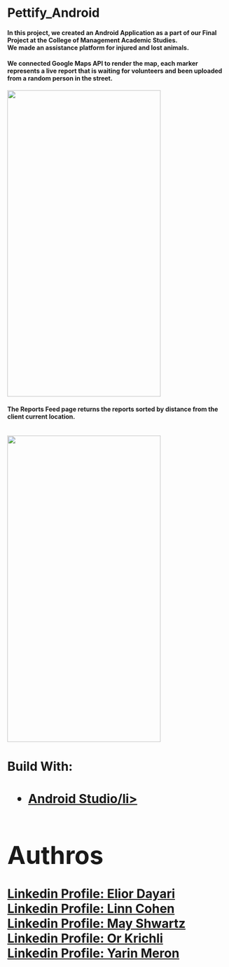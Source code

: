 # Pettify_Android


<h4>In this project, we created an Android Application as a part of our Final Project at the College of Management Academic Studies.<br>
We made an assistance platform for injured and lost animals. <h4>
  <h4>We connected Google Maps API to render the map, each marker represents a live report that is waiting for volunteers and been uploaded from a random person in the street. </h4>


<img height="700" width="350" src=https://user-images.githubusercontent.com/66214295/114315519-ff958f00-9b07-11eb-8d9a-39f7a852ce05.jpeg> 

<br>
<h4>The Reports Feed page returns the reports sorted by distance from the client current location.</h4><br>

<img height="700" width="350" src=https://user-images.githubusercontent.com/66214295/114315545-1805a980-9b08-11eb-87ee-fc0f3d538d0a.jpeg> 

<h1>Build With:<h1>
<ul>
  <a href="https://developer.android.com/studio"><li>Android Studio/li><a>
  </ul>

 <h1>Authros</h1>
  <a href="https://www.linkedin.com/in/eliordayari/">Linkedin Profile: Elior Dayari</a><br>
  <a href="https://www.linkedin.com/in/linn-cohen-6057b2139/">Linkedin Profile: Linn Cohen</a><br>
<a href="https://www.linkedin.com/in/may-shwartz/">Linkedin Profile: May Shwartz</a><br>
 <a href="https://www.linkedin.com/in/or-krichli-280425145/">Linkedin Profile: Or Krichli</a><br>
  <a href="https://www.linkedin.com/in/yarin-meron">Linkedin Profile: Yarin Meron</a><br>






